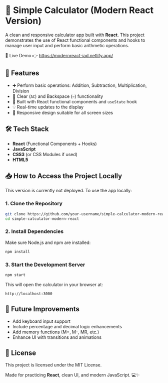 # 🔢 Simple Calculator (Modern React Version)

A clean and responsive calculator app built with **React**. This project demonstrates the use of React functional components and hooks to manage user input and perform basic arithmetic operations.

🚀 Live Demo 👉 https://modernreact-iad.netlify.app/


## 🌟 Features
- ➕ Perform basic operations: Addition, Subtraction, Multiplication, Division
- 🧹 Clear (`AC`) and Backspace (`←`) functionality
- 🧠 Built with React functional components and `useState` hook
- 💡 Real-time updates to the display
- 📱 Responsive design suitable for all screen sizes

## 🛠️ Tech Stack
- **React** (Functional Components + Hooks)
- **JavaScript**
- **CSS3** (or CSS Modules if used)
- **HTML5**

## 📥 How to Access the Project Locally

This version is currently not deployed. To use the app locally:

### 1. Clone the Repository
```bash
git clone https://github.com/your-username/simple-calculator-modern-react.git
cd simple-calculator-modern-react
````

### 2. Install Dependencies

Make sure Node.js and npm are installed:

```bash
npm install
```

### 3. Start the Development Server

```bash
npm start
```

This will open the calculator in your browser at:

```
http://localhost:3000
```

## 🎯 Future Improvements

* Add keyboard input support
* Include percentage and decimal logic enhancements
* Add memory functions (M+, M-, MR, etc.)
* Enhance UI with transitions and animations

## 📄 License

This project is licensed under the MIT License.


Made for practicing **React**, clean UI, and modern JavaScript. 💻✨

